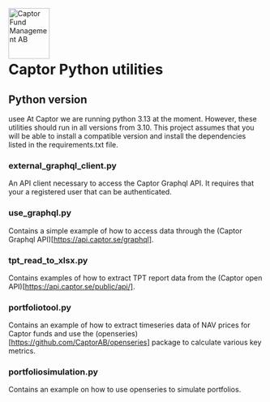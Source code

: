 <a href="https://captor.se/"><img src="https://sales.captor.se/captor_logo_sv_1600_icketransparent.png" alt="Captor Fund Management AB" width="81" height="100" align="left" float="right"/></a><br/>

<br><br>



# Captor Python utilities

## Python version
usee
At Captor we are running python 3.13 at the moment. However, these utilities should run in all versions from 3.10. This project assumes that you will be able to install a compatible version and install the dependencies listed in the requirements.txt file.

### external_graphql_client.py

An API client necessary to access the Captor Graphql API. It requires that your a registered user that can be authenticated.

### use_graphql.py

Contains a simple example of how to access data through the (Captor Graphql API)[https://api.captor.se/graphql].

### tpt_read_to_xlsx.py

Contains examples of how to extract TPT report data from the (Captor open API)[https://api.captor.se/public/api/].

### portfoliotool.py

Contains an example of how to extract timeseries data of NAV prices for Captor funds and use the (openseries)[https://github.com/CaptorAB/openseries] package to calculate various key metrics.

### portfoliosimulation.py

Contains an example on how to use openseries to simulate portfolios.
